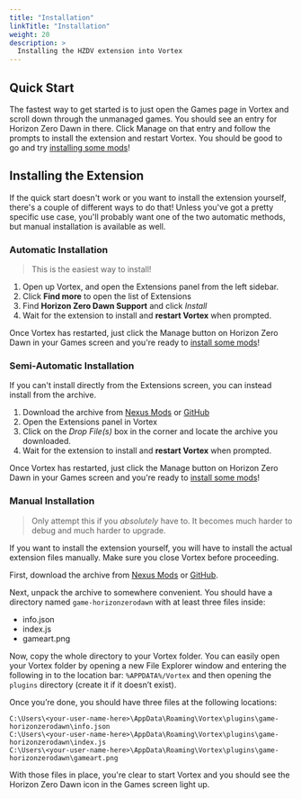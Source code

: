 ```yaml
---
title: "Installation"
linkTitle: "Installation"
weight: 20
description: >
  Installing the HZDV extension into Vortex
---
```


## Quick Start

The fastest way to get started is to just open the Games page in Vortex and scroll down through the unmanaged games. You should see an entry for Horizon Zero Dawn in there. Click Manage on that entry and follow the prompts to install the extension and restart Vortex. You should be good to go and try [installing some mods](/docs/usage/mods)!

## Installing the Extension

If the quick start doesn't work or you want to install the extension yourself, there's a couple of different ways to do that! Unless you've got a pretty specific use case, you'll probably want one of the two automatic methods, but manual installation is available as well.

### Automatic Installation

> This is the easiest way to install!

1. Open up Vortex, and open the Extensions panel from the left sidebar.
1. Click **Find more** to open the list of Extensions
1. Find **Horizon Zero Dawn Support** and click *Install*
1. Wait for the extension to install and **restart Vortex** when prompted.

Once Vortex has restarted, just click the Manage button on Horizon Zero Dawn in your Games screen and you're ready to [install some mods](/docs/usage/mods)!

### Semi-Automatic Installation

If you can't install directly from the Extensions screen, you can instead install from the archive.

1. Download the archive from [Nexus Mods](https://www.nexusmods.com/site/mods/335?tab=files) or [GitHub](https://https://github.com/agc93/vortex-horizonzerodawn/releases)
1. Open the Extensions panel in Vortex
1. Click on the *Drop File(s)* box in the corner and locate the archive you downloaded.
1. Wait for the extension to install and **restart Vortex** when prompted.

Once Vortex has restarted, just click the Manage button on Horizon Zero Dawn in your Games screen and you're ready to [install some mods](/docs/usage/mods)!

### Manual Installation

> Only attempt this if you *absolutely* have to. It becomes much harder to debug and much harder to upgrade.

If you want to install the extension yourself, you will have to install the actual extension files manually. Make sure you close Vortex before proceeding.

First, download the archive from [Nexus Mods](https://www.nexusmods.com/site/mods/335?tab=files) or [GitHub](https://https://github.com/agc93/vortex-horizonzerodawn/actions).

Next, unpack the archive to somewhere convenient. You should have a directory named `game-horizonzerodawn` with at least three files inside:

- info.json
- index.js
- gameart.png

Now, copy the whole directory to your Vortex folder. You can easily open your Vortex folder by opening a new File Explorer window and entering the following in to the location bar: `%APPDATA%/Vortex` and then opening the `plugins` directory (create it if it doesn’t exist).

Once you’re done, you should have three files at the following locations:

```text
C:\Users\<your-user-name-here>\AppData\Roaming\Vortex\plugins\game-horizonzerodawn\info.json
C:\Users\<your-user-name-here>\AppData\Roaming\Vortex\plugins\game-horizonzerodawn\index.js
C:\Users\<your-user-name-here>\AppData\Roaming\Vortex\plugins\game-horizonzerodawn\gameart.png
```

With those files in place, you're clear to start Vortex and you should see the Horizon Zero Dawn icon in the Games screen light up.